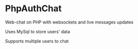 # PhpAuthChat
Web-chat on PHP with websockets and live messages updates

Uses MySql to store users' data

Supports multiple users to chat
